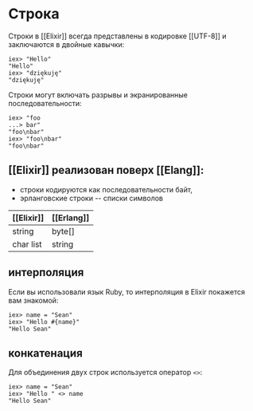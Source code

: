 # Строка

Строки в [[Elixir]] всегда представлены в кодировке [[UTF-8]] и заключаются в двойные кавычки:

```
iex> "Hello"
"Hello"
iex> "dziękuję"
"dziękuję"
```

Строки могут включать разрывы и экранированные последовательности:

```
iex> "foo
...> bar"
"foo\nbar"
iex> "foo\nbar"
"foo\nbar"
```

## [[Elixir]] реализован поверх [[Elang]]:

- строки кодируются как последовательности байт, 
- эрланговские строки -- списки символов

|[[Elixir]]|[[Erlang]]|
|-|-|
|string|byte[]|
|char list|string|

## интерполяция

Если вы использовали язык Ruby, то интерполяция в Elixir покажется вам знакомой:

```
iex> name = "Sean"
iex> "Hello #{name}"
"Hello Sean"
```

## конкатенация

Для объединения двух строк используется оператор `<>`:

```
iex> name = "Sean"
iex> "Hello " <> name
"Hello Sean"
```

